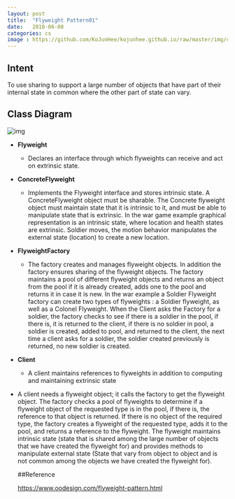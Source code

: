```yaml
---
layout: post
title:  "Flyweight Pattern01"
date:   2018-06-08
categories: cs
image : https://github.com/KoJunHee/kojunhee.github.io/raw/master/img/cs_img.jpg
---
```


## Intent

To use sharing to support a large number of objects that have part of their internal state in common where the other part of state can vary.

## Class Diagram

![img](https://github.com/KoJunHee/kojunhee.github.io/raw/master/img/FlyweightPattern01.png) 

- **Flyweight**
  - Declares an interface through which flyweights can receive and act on extrinsic state.
- **ConcreteFlyweight**
  - Implements the Flyweight interface and stores intrinsic state. A ConcreteFlyweight object must be sharable. The Concrete flyweight object must maintain state that it is intrinsic to it, and must be able to manipulate state that is extrinsic. In the war game example graphical representation is an intrinsic state, where location and health states are extrinsic. Soldier moves, the motion behavior manipulates the external state (location) to create a new location.
- **FlyweightFactory**  
  - The factory creates and manages flyweight objects. In addition the factory ensures sharing of the flyweight objects. The factory maintains a pool of different flyweight objects and returns an object from the pool if it is already created, adds one to the pool and returns it in case it is new.
    In the war example a Soldier Flyweight factory can create two types of flyweights : a Soldier flyweight, as well as a Colonel Flyweight. When the Client asks the Factory for a soldier, the factory checks to see if there is a soldier in the pool, if there is, it is returned to the client, if there is no soldier in pool, a soldier is created, added to pool, and returned to the client, the next time a client asks for a soldier, the soldier created previously is returned, no new soldier is created.
- **Client**
  -  A client maintains references to flyweights in addition to computing and maintaining extrinsic state

- A client needs a flyweight object; it calls the factory to get the flyweight object. The factory checks a pool of flyweights to determine if a flyweight object of the requested type is in the pool, if there is, the reference to that object is returned. If there is no object of the required type, the factory creates a flyweight of the requested type, adds it to the pool, and returns a reference to the flyweight. The flyweight maintains intrinsic state (state that is shared among the large number of objects that we have created the flyweight for) and provides methods to manipulate external state (State that vary from object to object and is not common among the objects we have created the flyweight for).

  ##Reference

  <https://www.oodesign.com/flyweight-pattern.html>